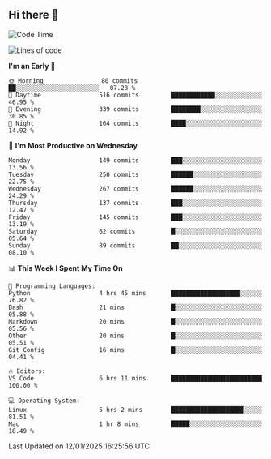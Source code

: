 ## Hi there 👋

<!--
**Wangmerlyn/Wangmerlyn** is a ✨ _special_ ✨ repository because its `README.md` (this file) appears on your GitHub profile.

Here are some ideas to get you started:

- 🔭 I’m currently working on ...
- 🌱 I’m currently learning ...
- 👯 I’m looking to collaborate on ...
- 🤔 I’m looking for help with ...
- 💬 Ask me about ...
- 📫 How to reach me: ...
- 😄 Pronouns: ...
- ⚡ Fun fact: ...
-->
<!--START_SECTION:waka-->
![Code Time](http://img.shields.io/badge/Code%20Time-5%20hrs%207%20mins-blue)

![Lines of code](https://img.shields.io/badge/From%20Hello%20World%20I%27ve%20Written-8.1%20million%20lines%20of%20code-blue)

**I'm an Early 🐤** 

```text
🌞 Morning                80 commits          ██░░░░░░░░░░░░░░░░░░░░░░░   07.28 % 
🌆 Daytime                516 commits         ████████████░░░░░░░░░░░░░   46.95 % 
🌃 Evening                339 commits         ████████░░░░░░░░░░░░░░░░░   30.85 % 
🌙 Night                  164 commits         ████░░░░░░░░░░░░░░░░░░░░░   14.92 % 
```
📅 **I'm Most Productive on Wednesday** 

```text
Monday                   149 commits         ███░░░░░░░░░░░░░░░░░░░░░░   13.56 % 
Tuesday                  250 commits         ██████░░░░░░░░░░░░░░░░░░░   22.75 % 
Wednesday                267 commits         ██████░░░░░░░░░░░░░░░░░░░   24.29 % 
Thursday                 137 commits         ███░░░░░░░░░░░░░░░░░░░░░░   12.47 % 
Friday                   145 commits         ███░░░░░░░░░░░░░░░░░░░░░░   13.19 % 
Saturday                 62 commits          █░░░░░░░░░░░░░░░░░░░░░░░░   05.64 % 
Sunday                   89 commits          ██░░░░░░░░░░░░░░░░░░░░░░░   08.10 % 
```


📊 **This Week I Spent My Time On** 

```text
💬 Programming Languages: 
Python                   4 hrs 45 mins       ███████████████████░░░░░░   76.82 % 
Bash                     21 mins             █░░░░░░░░░░░░░░░░░░░░░░░░   05.88 % 
Markdown                 20 mins             █░░░░░░░░░░░░░░░░░░░░░░░░   05.56 % 
Other                    20 mins             █░░░░░░░░░░░░░░░░░░░░░░░░   05.51 % 
Git Config               16 mins             █░░░░░░░░░░░░░░░░░░░░░░░░   04.41 % 

🔥 Editors: 
VS Code                  6 hrs 11 mins       █████████████████████████   100.00 % 

💻 Operating System: 
Linux                    5 hrs 2 mins        ████████████████████░░░░░   81.51 % 
Mac                      1 hr 8 mins         █████░░░░░░░░░░░░░░░░░░░░   18.49 % 
```


 Last Updated on 12/01/2025 16:25:56 UTC
<!--END_SECTION:waka-->
